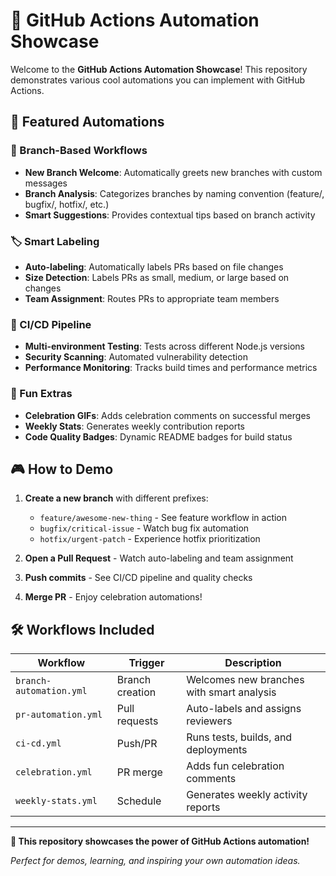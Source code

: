 # 🚀 GitHub Actions Automation Showcase

Welcome to the **GitHub Actions Automation Showcase**! This repository demonstrates various cool automations you can implement with GitHub Actions.

## 🌟 Featured Automations

### 🎯 Branch-Based Workflows
- **New Branch Welcome**: Automatically greets new branches with custom messages
- **Branch Analysis**: Categorizes branches by naming convention (feature/, bugfix/, hotfix/, etc.)
- **Smart Suggestions**: Provides contextual tips based on branch activity

### 🏷️ Smart Labeling
- **Auto-labeling**: Automatically labels PRs based on file changes
- **Size Detection**: Labels PRs as small, medium, or large based on changes
- **Team Assignment**: Routes PRs to appropriate team members

### 🚀 CI/CD Pipeline
- **Multi-environment Testing**: Tests across different Node.js versions
- **Security Scanning**: Automated vulnerability detection
- **Performance Monitoring**: Tracks build times and performance metrics

### 🎨 Fun Extras
- **Celebration GIFs**: Adds celebration comments on successful merges
- **Weekly Stats**: Generates weekly contribution reports
- **Code Quality Badges**: Dynamic README badges for build status

## 🎮 How to Demo

1. **Create a new branch** with different prefixes:
   - `feature/awesome-new-thing` - See feature workflow in action
   - `bugfix/critical-issue` - Watch bug fix automation
   - `hotfix/urgent-patch` - Experience hotfix prioritization

2. **Open a Pull Request** - Watch auto-labeling and team assignment

3. **Push commits** - See CI/CD pipeline and quality checks

4. **Merge PR** - Enjoy celebration automations!

## 🛠️ Workflows Included

| Workflow | Trigger | Description |
|----------|---------|-------------|
| `branch-automation.yml` | Branch creation | Welcomes new branches with smart analysis |
| `pr-automation.yml` | Pull requests | Auto-labels and assigns reviewers |
| `ci-cd.yml` | Push/PR | Runs tests, builds, and deployments |
| `celebration.yml` | PR merge | Adds fun celebration comments |
| `weekly-stats.yml` | Schedule | Generates weekly activity reports |

---

**🤖 This repository showcases the power of GitHub Actions automation!**

*Perfect for demos, learning, and inspiring your own automation ideas.*